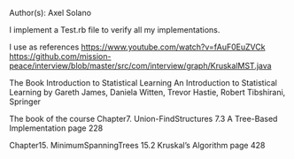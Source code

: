 

Author(s): Axel Solano




I  implement a Test.rb file to verify all my implementations.

I use as references
https://www.youtube.com/watch?v=fAuF0EuZVCk
https://github.com/mission-peace/interview/blob/master/src/com/interview/graph/KruskalMST.java

The Book Introduction to Statistical Learning
An Introduction to Statistical Learning by Gareth James, Daniela Witten, Trevor Hastie, Robert Tibshirani, Springer

The book of the course
Chapter7. Union-FindStructures
 7.3 A Tree-Based Implementation page 228

Chapter15. MinimumSpanningTrees
15.2 Kruskal’s Algorithm page 428
